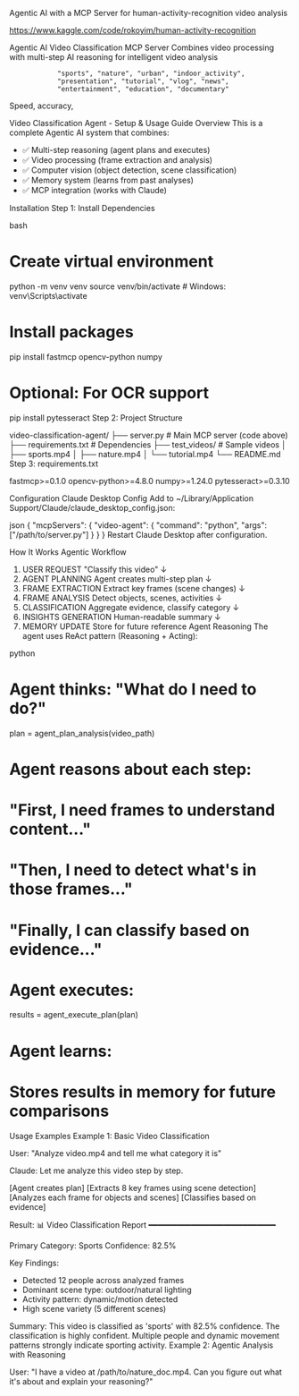 Agentic AI with a MCP Server for human-activity-recognition video analysis


https://www.kaggle.com/code/rokoyim/human-activity-recognition




Agentic AI Video Classification MCP Server
Combines video processing with multi-step AI reasoning for intelligent video analysis



                "sports", "nature", "urban", "indoor_activity",
                "presentation", "tutorial", "vlog", "news",
                "entertainment", "education", "documentary"




Speed, accuracy, 

Video Classification Agent - Setup & Usage Guide
Overview
This is a complete Agentic AI system that combines:
* ✅ Multi-step reasoning (agent plans and executes)
* ✅ Video processing (frame extraction and analysis)
* ✅ Computer vision (object detection, scene classification)
* ✅ Memory system (learns from past analyses)
* ✅ MCP integration (works with Claude)

Installation
Step 1: Install Dependencies


bash
# Create virtual environment
python -m venv venv
source venv/bin/activate  # Windows: venv\Scripts\activate

# Install packages
pip install fastmcp opencv-python numpy

# Optional: For OCR support
pip install pytesseract
Step 2: Project Structure


video-classification-agent/
├── server.py              # Main MCP server (code above)
├── requirements.txt       # Dependencies
├── test_videos/          # Sample videos
│   ├── sports.mp4
│   ├── nature.mp4
│   └── tutorial.mp4
└── README.md
Step 3: requirements.txt


fastmcp>=0.1.0
opencv-python>=4.8.0
numpy>=1.24.0
pytesseract>=0.3.10

Configuration
Claude Desktop Config
Add to ~/Library/Application Support/Claude/claude_desktop_config.json:


json
{
  "mcpServers": {
    "video-agent": {
      "command": "python",
      "args": ["/path/to/server.py"]
    }
  }
}
Restart Claude Desktop after configuration.

How It Works
Agentic Workflow


1. USER REQUEST
   "Classify this video"
          ↓
2. AGENT PLANNING
   Agent creates multi-step plan
          ↓
3. FRAME EXTRACTION
   Extract key frames (scene changes)
          ↓
4. FRAME ANALYSIS
   Detect objects, scenes, activities
          ↓
5. CLASSIFICATION
   Aggregate evidence, classify category
          ↓
6. INSIGHTS GENERATION
   Human-readable summary
          ↓
7. MEMORY UPDATE
   Store for future reference
Agent Reasoning
The agent uses ReAct pattern (Reasoning + Acting):


python
# Agent thinks: "What do I need to do?"
plan = agent_plan_analysis(video_path)

# Agent reasons about each step:
# "First, I need frames to understand content..."
# "Then, I need to detect what's in those frames..."
# "Finally, I can classify based on evidence..."

# Agent executes:
results = agent_execute_plan(plan)

# Agent learns:
# Stores results in memory for future comparisons

Usage Examples
Example 1: Basic Video Classification


User: "Analyze video.mp4 and tell me what category it is"

Claude: Let me analyze this video step by step.

[Agent creates plan]
[Extracts 8 key frames using scene detection]
[Analyzes each frame for objects and scenes]
[Classifies based on evidence]

Result:
📊 Video Classification Report
━━━━━━━━━━━━━━━━━━━━━━━━━━━

Primary Category: Sports
Confidence: 82.5%

Key Findings:
- Detected 12 people across analyzed frames
- Dominant scene type: outdoor/natural lighting
- Activity pattern: dynamic/motion detected
- High scene variety (5 different scenes)

Summary: This video is classified as 'sports' with 82.5% confidence. 
The classification is highly confident. Multiple people and dynamic 
movement patterns strongly indicate sporting activity.
Example 2: Agentic Analysis with Reasoning


User: "I have a video at /path/to/nature_doc.mp4. Can you figure out 
       what it's about and explain your reasoning?"
